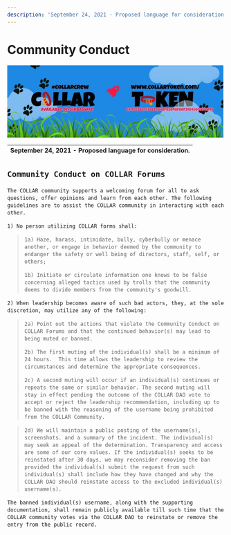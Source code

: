 ```yaml
---
description: 'September 24, 2021 - Proposed language for consideration.'
---
```


# Community Conduct

![](../../.gitbook/assets/1080x360.jpg)

| September 24, 2021 - Proposed language for consideration. |
| :--- |


## `Community Conduct on COLLAR Forums`

`The COLLAR community supports a welcoming forum for all to ask questions, offer opinions and learn from each other. The following guidelines are to assist the COLLAR community in interacting with each other.`

`1) No person utilizing COLLAR forms shall:`

> `1a) Haze, harass, intimidate, bully, cyberbully or menace another, or engage in behavior deemed by the community to endanger the safety or well being of directors, staff, self, or others;` 
>
> `1b) Initiate or circulate information one knows to be false concerning alleged tactics used by trolls that the community deems to divide members from the community's goodwill.`

`2) When leadership becomes aware of such bad actors, they, at the sole discretion, may utilize any of the following:`

> `2a) Point out the actions that violate the Community Conduct on COLLAR Forums and that the continued behavior(s) may lead to being muted or banned.`
>
> `2b) The first muting of the individual(s) shall be a minimum of 24 hours.  This time allows the leadership to review the circumstances and determine the appropriate consequences.` 
>
> `2c) A second muting will occur if an individual(s) continues or repeats the same or similar behavior. The second muting will stay in effect pending the outcome of the COLLAR DAO vote to accept or reject the leadership recommendation, including up to be banned with the reasoning of the username being prohibited from the COLLAR Community.`

> `2d) We will maintain a public posting of the username(s), screenshots. and a summary of the incident. The individual(s) may seek an appeal of the determination. Transparency and access are some of our core values. If the individual(s) seeks to be reinstated after 30 days, we may reconsider removing the ban provided the individual(s) submit the request from such individual(s) shall include how they have changed and why the COLLAR DAO should reinstate access to the excluded individual(s) username(s).`

`The banned individual(s) username, along with the supporting documentation, shall remain publicly available till such time that the COLLAR community votes via the COLLAR DAO to reinstate or remove the entry from the public record.`

